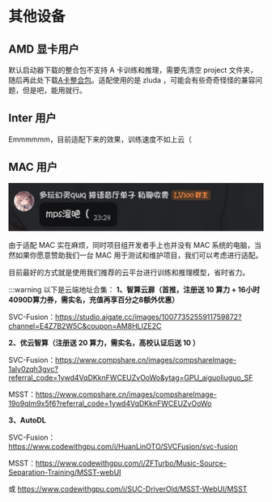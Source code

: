 # 其他设备

## AMD 显卡用户

默认启动器下载的整合包不支持 A 卡训练和推理，需要先清空 project 文件夹，随后再此处下载[A卡整合包](https://www.123865.com/s/3iQtVv-HVB6d)。适配使用的是 zluda ，可能会有些奇奇怪怪的兼容问题，但是吧，能用就行。

## Inter 用户

Emmmmmm，目前适配下来的效果，训练速度不如上云（

## MAC 用户
![image.png](/imgs/image.png)

由于适配 MAC 实在麻烦，同时项目组开发者手上也并没有 MAC 系统的电脑，当然如果你愿意赞助我们一台 MAC 用于测试和维护项目，我们可以考虑进行适配。

目前最好的方式就是使用我们推荐的云平台进行训练和推理模型，省时省力。

:::warning 以下是云端地址合集：
**1、智算云扉（首推，注册送 10 算力 + 16小时4090D算力券，需实名，充值再享百分之8额外优惠）**

SVC-Fusion：https://studio.aigate.cc/images/1007735255911759872?channel=E4Z7B2W5C&coupon=AM8HLIZE2C

**2、优云智算（注册送 20 算力，需实名，高校认证后送 10 ）**

SVC-Fusion：https://www.compshare.cn/images/compshareImage-1aly0zqh3gvc?referral_code=1ywd4VqDKknFWCEUZvOoWo&ytag=GPU_aiguoliuguo_SF


MSST：https://www.compshare.cn/images/compshareImage-19o9qlm9x5f6?referral_code=1ywd4VqDKknFWCEUZvOoWo


**3、AutoDL**

SVC-Fusion：https://www.codewithgpu.com/i/HuanLinOTO/SVCFusion/svc-fusion


MSST：https://www.codewithgpu.com/i/ZFTurbo/Music-Source-Separation-Training/MSST-webUI

或 https://www.codewithgpu.com/i/SUC-DriverOld/MSST-WebUI/MSST